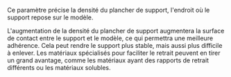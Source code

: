 Ce paramètre précise la densité du plancher de support, l'endroit où le support repose sur le modèle.

L'augmentation de la densité du plancher de support augmentera la surface de contact entre le support et le modèle, ce qui permettra une meilleure adhérence. Cela peut rendre le support plus stable, mais aussi plus difficile à enlever. Les matériaux spécialisés pour faciliter le retrait peuvent en tirer un grand avantage, comme les matériaux ayant des rapports de retrait différents ou les matériaux solubles.
